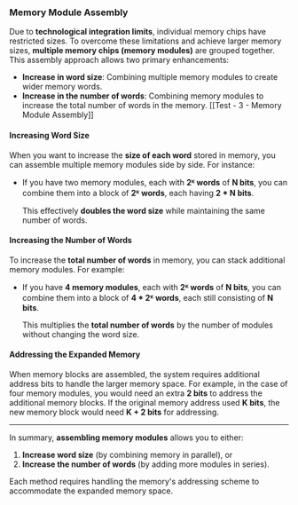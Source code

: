 ### Memory Module Assembly
Due to **technological integration limits**, individual memory chips have restricted sizes. To overcome these limitations and achieve larger memory sizes, **multiple memory chips (memory modules)** are grouped together. This assembly approach allows two primary enhancements:
- **Increase in word size**: Combining multiple memory modules to create wider memory words.
- **Increase in the number of words**: Combining memory modules to increase the total number of words in the memory.
[[Test - 3 - Memory Module Assembly]] 
#### Increasing Word Size
When you want to increase the **size of each word** stored in memory, you can assemble multiple memory modules side by side. For instance:
- If you have two memory modules, each with **2ᴷ words** of **N bits**, you can combine them into a block of **2ᴷ words**, each having **2 * N bits**.
  
  This effectively **doubles the word size** while maintaining the same number of words.

#### Increasing the Number of Words
To increase the **total number of words** in memory, you can stack additional memory modules. For example:
- If you have **4 memory modules**, each with **2ᴷ words** of **N bits**, you can combine them into a block of **4 * 2ᴷ words**, each still consisting of **N bits**.
  
  This multiplies the **total number of words** by the number of modules without changing the word size.

#### Addressing the Expanded Memory
When memory blocks are assembled, the system requires additional address bits to handle the larger memory space. For example, in the case of four memory modules, you would need an extra **2 bits** to address the additional memory blocks. If the original memory address used **K bits**, the new memory block would need **K + 2 bits** for addressing.

---

In summary, **assembling memory modules** allows you to either:
1. **Increase word size** (by combining memory in parallel), or
2. **Increase the number of words** (by adding more modules in series). 

Each method requires handling the memory's addressing scheme to accommodate the expanded memory space.